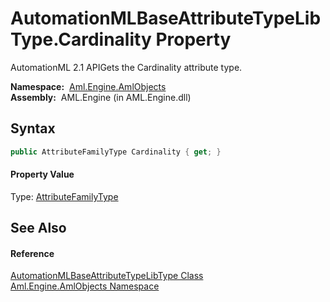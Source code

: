 AutomationMLBaseAttributeTypeLibType.Cardinality Property
=========================================================
AutomationML 2.1 APIGets the Cardinality attribute type.

  **Namespace:**  [Aml.Engine.AmlObjects][1]  
  **Assembly:**  AML.Engine (in AML.Engine.dll)

Syntax
------

```csharp
public AttributeFamilyType Cardinality { get; }
```

#### Property Value
Type: [AttributeFamilyType][2]

See Also
--------

#### Reference
[AutomationMLBaseAttributeTypeLibType Class][3]  
[Aml.Engine.AmlObjects Namespace][1]  

[1]: ../README.md
[2]: ../../Aml.Engine.CAEX/AttributeFamilyType/README.md
[3]: README.md
[4]: https://www.automationml.org
[5]: ../../icons/logoShade.png